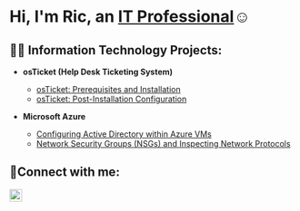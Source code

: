 <h1>Hi, I'm Ric, an <a href="https://linkedin.com/in/ricardi-andino-2b76601b3">IT Professional</a>☺</h1>

<h2>👨‍💻 Information Technology Projects:</h2>

- <b>osTicket (Help Desk Ticketing System)</b>
  - [osTicket: Prerequisites and Installation](https://github.com/RicAndino/osticket-prereqs)
  - [osTicket: Post-Installation Configuration](https://github.com/RicAndino/post-install-config)
  

- <b>Microsoft Azure</b>
  - [Configuring Active Directory within Azure VMs](https://github.com/RicAndino/configure-ad)
  - [Network Security Groups (NSGs) and Inspecting Network Protocols](https://github.com/RicAndino/azure-network-protocols)

<h2>🤳Connect with me:</h2>

[<img align="left" alt="Ric | LinkedIn" width="22px" src="https://cdn.jsdelivr.net/npm/simple-icons@v3/icons/linkedin.svg" />][linkedin]



[linkedin]: https://linkedin.com/in/Ricardi-Andino
